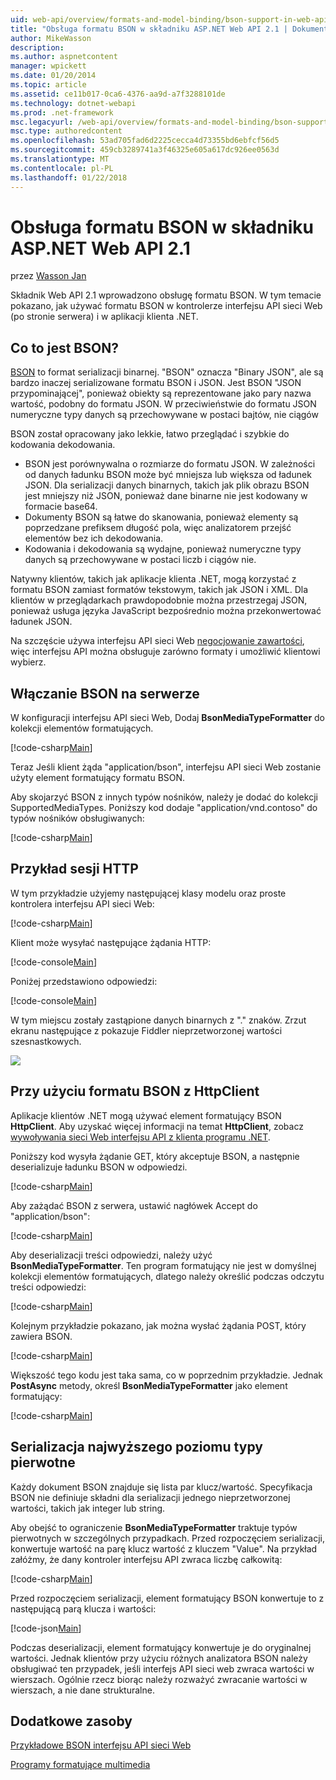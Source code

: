 ```yaml
---
uid: web-api/overview/formats-and-model-binding/bson-support-in-web-api-21
title: "Obsługa formatu BSON w składniku ASP.NET Web API 2.1 | Dokumentacja firmy Microsoft"
author: MikeWasson
description: 
ms.author: aspnetcontent
manager: wpickett
ms.date: 01/20/2014
ms.topic: article
ms.assetid: ce11b017-0ca6-4376-aa9d-a7f3288101de
ms.technology: dotnet-webapi
ms.prod: .net-framework
msc.legacyurl: /web-api/overview/formats-and-model-binding/bson-support-in-web-api-21
msc.type: authoredcontent
ms.openlocfilehash: 53ad705fad6d2225cecca4d73355bd6ebfcf56d5
ms.sourcegitcommit: 459cb3289741a3f46325e605a617dc926ee0563d
ms.translationtype: MT
ms.contentlocale: pl-PL
ms.lasthandoff: 01/22/2018
---
```

<a name="bson-support-in-aspnet-web-api-21"></a>Obsługa formatu BSON w składniku ASP.NET Web API 2.1
====================
przez [Wasson Jan](https://github.com/MikeWasson)

Składnik Web API 2.1 wprowadzono obsługę formatu BSON. W tym temacie pokazano, jak używać formatu BSON w kontrolerze interfejsu API sieci Web (po stronie serwera) i w aplikacji klienta .NET.

## <a name="what-is-bson"></a>Co to jest BSON?

[BSON](http://bsonspec.org/) to format serializacji binarnej. "BSON" oznacza "Binary JSON", ale są bardzo inaczej serializowane formatu BSON i JSON. Jest BSON "JSON przypominającej", ponieważ obiekty są reprezentowane jako pary nazwa wartość, podobny do formatu JSON. W przeciwieństwie do formatu JSON numeryczne typy danych są przechowywane w postaci bajtów, nie ciągów

BSON został opracowany jako lekkie, łatwo przeglądać i szybkie do kodowania dekodowania.

- BSON jest porównywalna o rozmiarze do formatu JSON. W zależności od danych ładunku BSON może być mniejsza lub większa od ładunek JSON. Dla serializacji danych binarnych, takich jak plik obrazu BSON jest mniejszy niż JSON, ponieważ dane binarne nie jest kodowany w formacie base64.
- Dokumenty BSON są łatwe do skanowania, ponieważ elementy są poprzedzane prefiksem długość pola, więc analizatorem przejść elementów bez ich dekodowania.
- Kodowania i dekodowania są wydajne, ponieważ numeryczne typy danych są przechowywane w postaci liczb i ciągów nie.

Natywny klientów, takich jak aplikacje klienta .NET, mogą korzystać z formatu BSON zamiast formatów tekstowym, takich jak JSON i XML. Dla klientów w przeglądarkach prawdopodobnie można przestrzegaj JSON, ponieważ usługa języka JavaScript bezpośrednio można przekonwertować ładunek JSON.

Na szczęście używa interfejsu API sieci Web [negocjowanie zawartości](content-negotiation.md), więc interfejsu API można obsługuje zarówno formaty i umożliwić klientowi wybierz.

## <a name="enabling-bson-on-the-server"></a>Włączanie BSON na serwerze

W konfiguracji interfejsu API sieci Web, Dodaj **BsonMediaTypeFormatter** do kolekcji elementów formatujących.

[!code-csharp[Main](bson-support-in-web-api-21/samples/sample1.cs)]

Teraz Jeśli klient żąda "application/bson", interfejsu API sieci Web zostanie użyty element formatujący formatu BSON.

Aby skojarzyć BSON z innych typów nośników, należy je dodać do kolekcji SupportedMediaTypes. Poniższy kod dodaje "application/vnd.contoso" do typów nośników obsługiwanych:

[!code-csharp[Main](bson-support-in-web-api-21/samples/sample2.cs)]

## <a name="example-http-session"></a>Przykład sesji HTTP

W tym przykładzie użyjemy następującej klasy modelu oraz proste kontrolera interfejsu API sieci Web:

[!code-csharp[Main](bson-support-in-web-api-21/samples/sample3.cs)]

Klient może wysyłać następujące żądania HTTP:

[!code-console[Main](bson-support-in-web-api-21/samples/sample4.cmd)]

Poniżej przedstawiono odpowiedzi:

[!code-console[Main](bson-support-in-web-api-21/samples/sample5.cmd)]

W tym miejscu zostały zastąpione danych binarnych z &quot;.&quot; znaków. Zrzut ekranu następujące z pokazuje Fiddler nieprzetworzonej wartości szesnastkowych.

[![](bson-support-in-web-api-21/_static/image2.png)](bson-support-in-web-api-21/_static/image1.png)

## <a name="using-bson-with-httpclient"></a>Przy użyciu formatu BSON z HttpClient

Aplikacje klientów .NET mogą używać element formatujący BSON **HttpClient**. Aby uzyskać więcej informacji na temat **HttpClient**, zobacz [wywoływania sieci Web interfejsu API z klienta programu .NET](../advanced/calling-a-web-api-from-a-net-client.md).

Poniższy kod wysyła żądanie GET, który akceptuje BSON, a następnie deserializuje ładunku BSON w odpowiedzi.

[!code-csharp[Main](bson-support-in-web-api-21/samples/sample6.cs)]

Aby zażądać BSON z serwera, ustawić nagłówek Accept do "application/bson":

[!code-csharp[Main](bson-support-in-web-api-21/samples/sample7.cs)]

Aby deserializacji treści odpowiedzi, należy użyć **BsonMediaTypeFormatter**. Ten program formatujący nie jest w domyślnej kolekcji elementów formatujących, dlatego należy określić podczas odczytu treści odpowiedzi:

[!code-csharp[Main](bson-support-in-web-api-21/samples/sample8.cs)]

Kolejnym przykładzie pokazano, jak można wysłać żądania POST, który zawiera BSON.

[!code-csharp[Main](bson-support-in-web-api-21/samples/sample9.cs)]

Większość tego kodu jest taka sama, co w poprzednim przykładzie. Jednak **PostAsync** metody, określ **BsonMediaTypeFormatter** jako element formatujący:

[!code-csharp[Main](bson-support-in-web-api-21/samples/sample10.cs)]

## <a name="serializing-top-level-primitive-types"></a>Serializacja najwyższego poziomu typy pierwotne

Każdy dokument BSON znajduje się lista par klucz/wartość. Specyfikacja BSON nie definiuje składni dla serializacji jednego nieprzetworzonej wartości, takich jak integer lub string.

Aby obejść to ograniczenie **BsonMediaTypeFormatter** traktuje typów pierwotnych w szczególnych przypadkach. Przed rozpoczęciem serializacji, konwertuje wartość na parę klucz wartość z kluczem "Value". Na przykład załóżmy, że dany kontroler interfejsu API zwraca liczbę całkowitą:

[!code-csharp[Main](bson-support-in-web-api-21/samples/sample11.cs)]

Przed rozpoczęciem serializacji, element formatujący BSON konwertuje to z następującą parą klucza i wartości:

[!code-json[Main](bson-support-in-web-api-21/samples/sample12.json)]

Podczas deserializacji, element formatujący konwertuje je do oryginalnej wartości. Jednak klientów przy użyciu różnych analizatora BSON należy obsługiwać ten przypadek, jeśli interfejs API sieci web zwraca wartości w wierszach. Ogólnie rzecz biorąc należy rozważyć zwracanie wartości w wierszach, a nie dane strukturalne.

## <a name="additional-resources"></a>Dodatkowe zasoby

[Przykładowe BSON interfejsu API sieci Web](https://aspnet.codeplex.com/SourceControl/latest#Samples/WebApi/BSONSample/)

[Programy formatujące multimedia](media-formatters.md)
